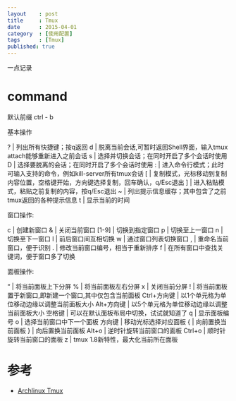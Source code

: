 ```yaml
---
layout    : post
title     : Tmux
date      : 2015-04-01
category  : [使用配置]
tags      : [Tmux]
published: true
---
```



一点记录

<!-- more -->


# command

默认前缀 ctrl - b

基本操作

? | 列出所有快捷键；按q返回
d | 脱离当前会话,可暂时返回Shell界面，输入tmux attach能够重新进入之前会话
s | 选择并切换会话；在同时开启了多个会话时使用
D | 选择要脱离的会话；在同时开启了多个会话时使用
: | 进入命令行模式；此时可输入支持的命令，例如kill-server所有tmux会话
[ | 复制模式，光标移动到复制内容位置，空格键开始，方向键选择复制，回车确认，q/Esc退出
] | 进入粘贴模式，粘贴之前复制的内容，按q/Esc退出
~ | 列出提示信息缓存；其中包含了之前tmux返回的各种提示信息
t | 显示当前的时间

窗口操作:

c     | 创建新窗口
&     | 关闭当前窗口
[1-9] | 切换到指定窗口
p     | 切换至上一窗口
n     | 切换至下一窗口
l     | 前后窗口间互相切换
w     | 通过窗口列表切换窗口
,     | 重命名当前窗口，便于识别
.     | 修改当前窗口编号，相当于重新排序
f     | 在所有窗口中查找关键词，便于窗口多了切换

面板操作:

“            | 将当前面板上下分屏
%            | 将当前面板左右分屏
x            | 关闭当前分屏
!            | 将当前面板置于新窗口,即新建一个窗口,其中仅包含当前面板
Ctrl+方向键   |  以1个单元格为单位移动边缘以调整当前面板大小
Alt+方向键    |  以5个单元格为单位移动边缘以调整当前面板大小
空格键        | 可以在默认面板布局中切换，试试就知道了
q            | 显示面板编号
o            | 选择当前窗口中下一个面板
方向键        | 移动光标选择对应面板
{            | 向前置换当前面板
}            | 向后置换当前面板
Alt+o        | 逆时针旋转当前窗口的面板
Ctrl+o       | 顺时针旋转当前窗口的面板
z            | tmux 1.8新特性，最大化当前所在面板

# 参考

- [Archlinux Tmux](https://wiki.archlinux.org/index.php/Tmux_(%E7%AE%80%E4%BD%93%E4%B8%AD%E6%96%87))
